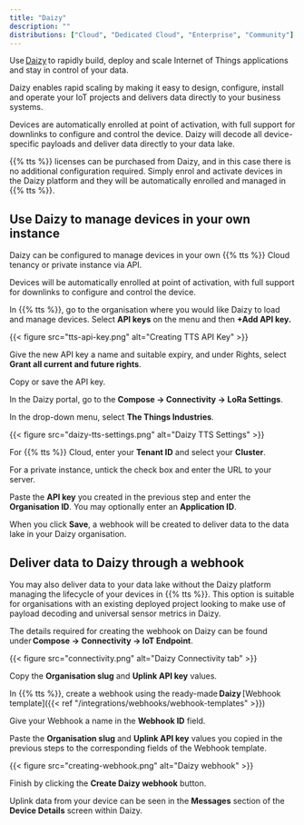 ```yaml
---
title: "Daizy"
description: ""
distributions: ["Cloud", "Dedicated Cloud", "Enterprise", "Community"]
---
```


Use [Daizy](https://daizy.io) to rapidly build, deploy and scale Internet of Things applications and stay in control of your data.

Daizy enables rapid scaling by making it easy to design, configure, install and operate your IoT projects and delivers data directly to your business systems.

Devices are automatically enrolled at point of activation, with full support for downlinks to configure and control the device.  Daizy will decode all device-specific payloads and deliver data directly to your data lake.

{{% tts %}} licenses can be purchased from Daizy, and in this case there is no additional configuration required.  Simply enrol and activate devices in the Daizy platform and they will be automatically enrolled and managed in {{% tts %}}.

<!--more-->

## Use Daizy to manage devices in your own instance  

Daizy can be configured to manage devices in your own {{% tts %}} Cloud tenancy or private instance via API. 

Devices will be automatically enrolled at point of activation, with full support for downlinks to configure and control the device. 

In {{% tts %}}, go to the organisation where you would like Daizy to load and manage devices.  Select **API keys** on the menu and then **+Add API key.** 

{{< figure src="tts-api-key.png" alt="Creating TTS API Key" >}}

Give the new API key a name and suitable expiry, and under Rights, select **Grant all current and future rights**.

Copy or save the API key.

In the Daizy portal, go to the **Compose &#8594; Connectivity &#8594; LoRa Settings**.

In the drop-down menu, select **The Things Industries**.

{{< figure src="daizy-tts-settings.png" alt="Daizy TTS Settings" >}}

For {{% tts %}} Cloud, enter your **Tenant ID** and select your **Cluster**.

For a private instance, untick the check box and enter the URL to your server.

Paste the **API key** you created in the previous step and enter the **Organisation ID**.  You may optionally enter an **Application ID**.

When you click **Save**, a webhook will be created to deliver data to the data lake in your Daizy organisation.

## Deliver data to Daizy through a webhook

You may also deliver data to your data lake without the Daizy platform managing the lifecycle of your devices in {{% tts %}}.  This option is suitable for organisations with an existing deployed project looking to make use of payload decoding and universal sensor metrics in Daizy.

The details required for creating the webhook on Daizy can be found under **Compose &#8594; Connectivity &#8594; IoT Endpoint**.

{{< figure src="connectivity.png" alt="Daizy Connectivity tab" >}}

Copy the **Organisation slug** and **Uplink API key** values.

In {{% tts %}}, create a webhook using the ready-made **Daizy** [Webhook template]({{< ref "/integrations/webhooks/webhook-templates" >}}) 

Give your Webhook a name in the **Webhook ID** field.

Paste the **Organisation slug** and **Uplink API key** values you copied in the previous steps to the corresponding fields of the Webhook template.

{{< figure src="creating-webhook.png" alt="Daizy webhook" >}}

Finish by clicking the **Create Daizy webhook** button.

Uplink data from your device can be seen in the **Messages** section of the **Device Details** screen within Daizy.
